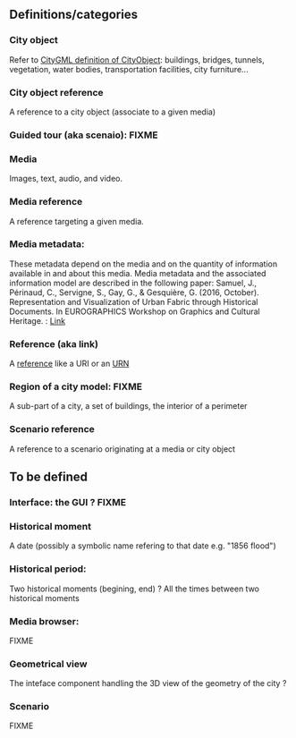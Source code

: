 ## Definitions/categories

### City object
Refer to [CityGML definition of CityObject](https://portal.opengeospatial.org/files/?artifact_id=16675): buildings, bridges, tunnels, vegetation, water bodies, transportation facilities, city furniture...

### City object reference
A reference to a city object (associate to a given media)

### Guided tour (aka scenaio): FIXME

### Media 
Images, text, audio, and video.

### Media reference
A reference targeting a given media.

### Media metadata:
These metadata depend on the media and on the quantity of information available in and about this media. Media metadata and the associated information model are described in the following paper:
Samuel, J., Périnaud, C., Servigne, S., Gay, G., & Gesquière, G. (2016, October). Representation and Visualization of Urban Fabric through Historical Documents. In EUROGRAPHICS Workshop on Graphics and Cultural Heritage. : [Link](https://www.researchgate.net/profile/Sylvie_Servigne/publication/308416831_Representation_and_Visualization_of_Urban_Fabric_through_Historical_Documents/links/57e3d8a008ae4d15ffae8de9.pdf)

### Reference (aka link)
A [reference](https://en.wikipedia.org/wiki/Reference_(computer_science)) like a URI or an [URN](https://en.wikipedia.org/wiki/Uniform_Resource_Identifier#URNs) 

### Region of a city model: FIXME
A sub-part of a city, a set of buildings, the interior of a perimeter
   
### Scenario reference
A reference to a scenario originating at a media or city object

## To be defined
### Interface: the GUI ? FIXME

### Historical moment
A date (possibly a symbolic name refering to that date e.g. "1856 flood")

### Historical period: 
Two historical moments (begining, end) ? 
All the times between two historical moments 

### Media browser: 
FIXME

### Geometrical view
The inteface component handling the 3D view of the geometry of the city ?

### Scenario
FIXME
 
